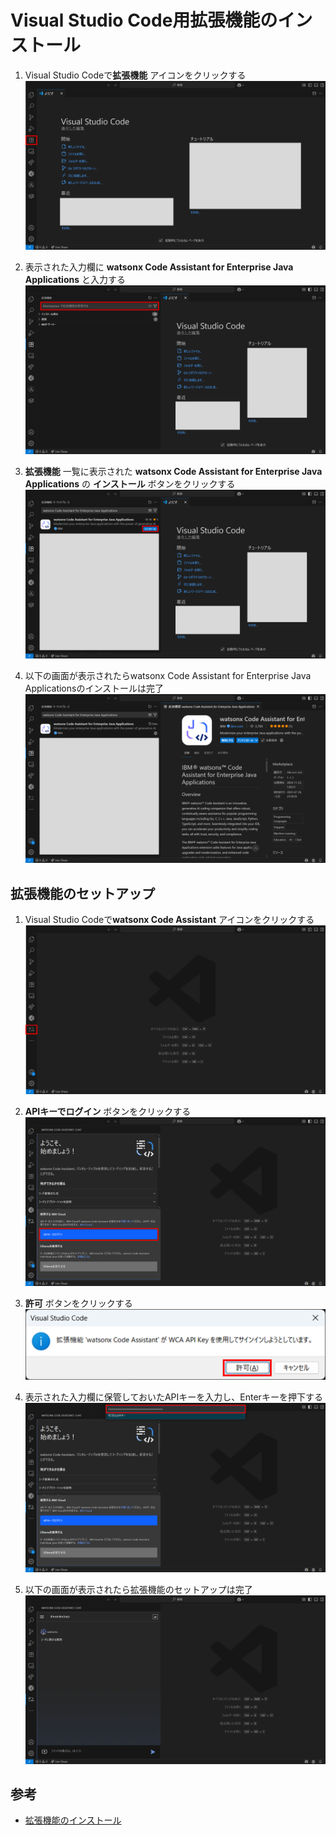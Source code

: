 # Visual Studio Code用拡張機能のインストール

1. Visual Studio Codeで**拡張機能** アイコンをクリックする
![](./images/03_02_01_001.png)

1. 表示された入力欄に **watsonx Code Assistant for Enterprise Java Applications** と入力する
![](./images/03_02_01_002.png)

1. **拡張機能** 一覧に表示された **watsonx Code Assistant for Enterprise Java Applications** の **インストール** ボタンをクリックする
![](./images/03_02_01_003.png)

1. 以下の画面が表示されたらwatsonx Code Assistant for Enterprise Java Applicationsのインストールは完了
![](./images/03_02_01_004.png)

## 拡張機能のセットアップ
1. Visual Studio Codeで**watsonx Code Assistant** アイコンをクリックする
![](./images/03_02_01_005.png)

1. **APIキーでログイン** ボタンをクリックする
![](./images/03_02_01_006.png)

1. **許可** ボタンをクリックする
![](./images/03_02_01_007.png)

1. 表示された入力欄に保管しておいたAPIキーを入力し、Enterキーを押下する
![](./images/03_02_01_008.png)

1. 以下の画面が表示されたら拡張機能のセットアップは完了
![](./images/03_02_01_009.png)

## 参考
- [拡張機能のインストール](https://cloud.ibm.com/docs/watsonx-code-assistant?topic=watsonx-code-assistant-cloud-setup-wca-vscode#cloud-setup-wca-vscode-install)
